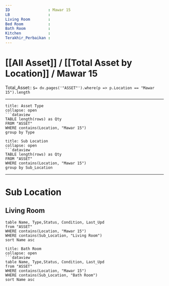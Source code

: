 ```yaml
---
ID                 : Mawar 15
LB                 : 
Living Room        : 
Bed Room           :
Bath Room          :
Kitchen            :
Terakhir_Perbaikan : 
---
```

# [[All Asset]] / [[Total Asset by Location]] / Mawar 15
Total_Asset:: `$= dv.pages('"ASSET"').where(p => p.Location == "Mawar 15").length`

---
```ad-Asset
title: Asset Type
collapse: open
```dataview 
TABLE length(rows) as Qty 
FROM "ASSET" 
WHERE contains(Location, "Mawar 15")
group by Type
```

```ad-Asset
title: Sub Location
collapse: open
```dataview 
TABLE length(rows) as Qty 
FROM "ASSET" 
WHERE contains(Location, "Mawar 15")
group by Sub_Location
```


---
# Sub Location

## Living Room
```dataview  
table Name, Type,Status, Condition, Last_Upd
from "ASSET"
WHERE contains(Location, "Mawar 15")
WHERE contains(Sub_Location, "Living Room")
sort Name asc
```

```ad-Sub_Location
title: Bath Room
collapse: open
```dataview  
table Name, Type,Status, Condition, Last_Upd
from "ASSET"
WHERE contains(Location, "Mawar 15")
WHERE contains(Sub_Location, "Bath Room")
sort Name asc
```
